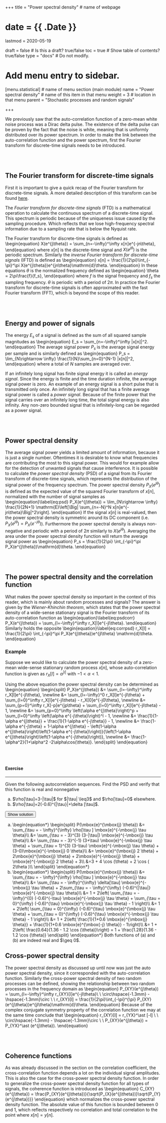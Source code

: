 +++
title = "Power spectral density"         # name of webpage

# date = {{ .Date }}
lastmod = 2020-05-19

draft = false  # Is this a draft? true/false
toc = true  # Show table of contents? true/false
type = "docs"  # Do not modify.

# Add menu entry to sidebar.
[menu.statistical]                       # name of menu section (main module)
  name = "Power spectral density"        # name of this item in that menu
  weight = 3                           # location in that menu
  parent = "Stochastic processes and random signals"

+++


We previously saw that the auto-correlation function of a zero-mean white noise process was a Dirac delta pulse. The existence of the delta pulse can be proven by the fact that the noise is white, meaning that is uniformly distributed over its power spectrum. In order to make the link between the auto-correlation function and the power spectrum, first the Fourier transform for discrete-time signals needs to be introduced.

<br></br>
## The Fourier transform for discrete-time signals
First it is important to give a quick recap of the Fourier transform for discrete-time signals. A more detailed description of this transform can be found <a href="../../discrete/discretesignalprocessing_transforms_ftd_main">here</a>.

The <i>Fourier transform for discrete-time signals</i> (FTD) is a mathematical operation to calculate the continuous spectrum of a discrete-time signal. This spectrum is periodic because of the uniqueness issue caused by the sampling procedure. Which reflects that we lose high-frequency spectral information due to a sampling rate that is below the Nyquist rate.

The Fourier transform for discrete-time signals is defined as
\begin{equation}
    X(e^{j\theta}) = \sum_{n=-\infty}^\infty x[n]e^{-jn\theta},
\end{equation}
where $x[n]$ is the discrete-time signal and $X(e^{j\theta})$ is the periodic spectrum. Similarly the <i>inverse Fourier transform for discrete-time signals</i> (IFTD) is defined as
\begin{equation}
    x[n] = \frac{1}{2\pi}\int_{-\pi}^\pi X(e^{j\theta})e^{jn\theta}\mathrm{d}\theta.
\end{equation}
In these equations $\theta$ is the normalized frequency defined as
\begin{equation}
    \theta = 2\pi\frac{f}{f_s},
\end{equation}
where $f$ is the signal frequency and $f_s$ the sampling frequency. $\theta$ is periodic with a period of $2\pi$. In practice the Fourier transform for discrete-time signals is often approximated with the fast Fourier transform (FFT), which is beyond the scope of this reader.

<br></br>
## Energy and power of signals
The energy $E_s$ of a signal is defined as the sum of all squared sample magnitudes as
\begin{equation}
    E_s = \sum_{n=-\infty}^\infty |x[n]|^2.
\end{equation}
The average signal power $P_s$ is the average signal energy per sample and is similarly defined as
\begin{equation}
    P_s = \lim_{N\rightarrow \infty} \frac{1}{N}\sum_{n=0}^{N-1} |x[n]|^2,
\end{equation}
where a total of $N$ samples are averaged over.

If an infinitely long signal has finite signal energy it is called an <i>energy signal</i>. Since the energy is finite and the time duration infinite, the average signal power is zero. An example of an energy signal is a short pulse that is transmitted only once.
An infinitely long signal that has a finite average signal power is called a <i>power signal</i>. Because of the finite power that the signal carries over an infinitely long time, the total signal energy is also infinity. Any non-zero bounded signal that is infinitely-long can be regarded as a power signal.

<br></br>
## Power spectral density
The average signal power yields a limited amount of information, because it is just a single number. Oftentimes it is desirable to know what frequencies are contributing the most to this signal power. This would for example allow for the detection of unwanted signals that cause interference. It is possible to calculate the <i>power spectral density</i> (PSD) of a signal from its Fourier transform of discrete-time signals, which represents the distribution of the signal power of the frequency spectrum. The power spectral density $P_X(e^{j\theta})$ is defined as the expected value of the squared Fourier transform of $x[n]$, normalized with the number of signal samples as
\begin{equation}\label{eq:psd}
    P_X(e^{j\theta}) = \lim_{N\rightarrow \infty} \frac{1}{2N+1} \mathrm{E}\left[\Big| \sum_{n=-N}^N x[n]e^{-jn\theta}\Big|^2\right].
\end{equation}
If the signal $x[n]$ is real-valued, then the power spectral density is symmetric around its DC component (i.e. $P_X(e^{j\theta}) = P_X(e^{-j\theta})$). Furthermore the power spectral density is always non-negative and periodic with a period of $2\pi$ similarly to $X(e^{j\theta})$. Averaging the area under the power spectral density function will return the average signal power as
\begin{equation}
    P_s = \frac{1}{2\pi} \int_{-\pi}^\pi P_X(e^{j\theta})\mathrm{d}\theta.
\end{equation}

<br></br>
## The power spectral density and the correlation function
What makes the power spectral density so important in the context of this reader, which is mainly about random processes and signals? The answer is given by the <i>Wiener-Khinchin theorem</i>, which states that the power spectral density of a wide-sense stationary signal is the Fourier transform of its auto-correlation function as
\begin{equation}\label{eq:psdcorr}
    P_X(e^{j\theta}) = \sum_{l=-\infty}^\infty r_X[l]e^{-jl\theta}.
\end{equation}
Similarly holds the opposite
\begin{equation}\label{eq:corrpsd}
    r_X[l] = \frac{1}{2\pi} \int_{-\pi}^\pi P_X(e^{j\theta})e^{jl\theta} \mathrm{d}\theta.
\end{equation}

### Example
Suppose we would like to calculate the power spectral density of a zero-mean wide-sense stationary random process $x[n]$, whose auto-correlation function is given as $r_X[l] = \alpha^{|l|}$ with $-1 <\alpha <1$.

Using the above equation the power spectral density can be determined as
\begin{equation}
    \begin{split}
        P_X(e^{j\theta})
        &= \sum_{l=-\infty}^\infty r_X[l]e^{-jl\theta}, \newline
        &= \sum_{l=-\infty}^0 r_X[l]e^{-jl\theta} + \sum_{l=0}^\infty r_X[l]e^{-jl\theta} - r_X[0]e^{-j0\theta}, \newline
        &= \sum_{p=0}^\infty r_X[-p]e^{jp\theta} + \sum_{l=0}^\infty r_X[l]e^{-jl\theta} - 1, \newline
        &= \sum_{p=0}^\infty \left(\alpha e^{j\theta}\right)^p + \sum_{l=0}^\infty \left(\alpha e^{-j\theta}\right)^l - 1, \newline
        &= \frac{1}{1-\alpha e^{j\theta}} + \frac{1}{1-\alpha e^{-j\theta}} - 1, \newline
        &= \frac{1-\alpha e^{-j\theta} + 1-\alpha e^{j\theta} - \left(1-\alpha e^{j\theta}\right)\left(1-\alpha e^{-j\theta}\right)}{\left(1-\alpha e^{j\theta}\right)\left(1-\alpha e^{-j\theta}\right)}, \newline
        &= \frac{1-\alpha^2}{1+\alpha^2 -2\alpha\cos(\theta)}.
    \end{split}
\end{equation}

<br></br>

<div class="example">
<h4> Exercise </h4>
<hr>
Given the following autocorrelation sequences. Find the PSD and verify that this function is real and nonnegative
<ol type="a">
	<li> $\rho[\tau]=3-|\tau|$ for $|\tau| \leq3$ and $\rho[\tau]=0$ elsewhere.</li>
	<li> $\rho[\tau]=2(-0.6)^{|\tau}|+\delta [\tau]$.</li>
</ol>
<button class="collapsible">Show solution</button>
<div class="content">
<ol type="a">
	<li>
  \begin{equation*}
\begin{split}
    P(\mbox{e}^{\mbox{j} \theta}) &= \sum_{\tau = - \infty}^{\infty} \rho[\tau ] \mbox{e}^{-\mbox{j} \tau \theta}\\
    &= \sum_{\tau = - 3}^{3} (3-|\tau|) \mbox{e}^{-\mbox{j} \tau \theta}\\
    &= \sum_{\tau = - 3}^{-1} (3+\tau) \mbox{e}^{-\mbox{j} \tau \theta} + \sum_{\tau = 1}^{3} (3-\tau) \mbox{e}^{-\mbox{j} \tau \theta} + (3-0)\mbox{e}^{-\mbox{j} 0 \theta}\\
    &= \mbox{e}^{\mbox{j} 2 \theta} + 2\mbox{e}^{\mbox{j} \theta} + 2\mbox{e}^{-\mbox{j} \theta} + \mbox{e}^{-\mbox{j} 2 \theta} + 3\\
    &=3 + 4 \cos (\theta) + 2 \cos ( 2\theta )\\
\end{split}
\end{equation*}</li>
	<li>
  \begin{equation*}
\begin{split}
    P(\mbox{e}^{\mbox{j} \theta}) &= \sum_{\tau = - \infty}^{\infty} \rho[\tau ] \mbox{e}^{-\mbox{j} \tau \theta}\\
    &= \sum_{\tau = - \infty}^{\infty} \delta[\tau] \mbox{e}^{-\mbox{j} \tau \theta} + 2\sum_{\tau = - \infty}^{\infty} (-0.6)^{|\tau|} \mbox{e}^{-\mbox{j} \tau \theta}\\
    &= 1 + 2\left( \sum_{\tau = - \infty}^{0} (-0.6)^{-\tau} \mbox{e}^{-\mbox{j} \tau \theta} + \sum_{\tau = 0}^{\infty} (-0.6)^{\tau} \mbox{e}^{-\mbox{j} \tau \theta} - 1 \right)\\
    &= 1 + 2\left( \sum_{\tau = 0}^{\infty} (-0.6)^{\tau} \mbox{e}^{\mbox{j} \tau \theta} + \sum_{\tau = 0}^{\infty} (-0.6)^{\tau} \mbox{e}^{-\mbox{j} \tau \theta} - 1 \right)\\
    &= 1 + 2\left( \frac{1}{1+0.6 \mbox{e}^{\mbox{j} \theta}} + \frac{1}{1+0.6 \mbox{e}^{\mbox{-j} \theta}} - 1\right)\\
    &= 1 + 2\left( \frac{0.64}{1.36 - 1.2 \cos (\theta)}\right) = 1 +  \frac{1.28}{1.36 - 1.2 \cos (\theta)}
\end{split}
\end{equation*}
Both functions of (a) and (b) are indeed real and $\geq 0$.</li>
</ol>
</div>
</div>

## Cross-power spectral density
The power spectral density as discussed up until now was just the auto power spectral density, since it corresponded with the auto-correlation function. Similarly the cross-power spectral density of two random processes can be defined, showing the relationship between two random processes in the frequency domain as
\begin{equation}
    P_{XY}(e^{j\theta}) = \sum_{l=-\infty}^\infty r_{XY}[l]e^{-jl\theta}\ \ \circ\hspace{-1.3mm} - \hspace{-1.3mm}\circ \ \ r_{XY}[l] = \frac{1}{2\pi}\int_{-\pi}^{\pi} P_{XY}(e^{j\theta})e^{jl\theta}\mathrm{d}\theta.
\end{equation}
Because of the complex conjugate symmetry property of the correlation function we may at the same time conclude that
\begin{equation}
    r_{XY}[l] = r_{YX}^\ast [-l] \ \ \circ\hspace{-1.3mm} - \hspace{-1.3mm}\circ \ \  P_{XY}(e^{j\theta}) = P_{YX}^\ast (e^{j\theta}).
\end{equation}

<br></br>
## Coherence functions
As was already discussed in the section on the correlation coefficient, the cross-correlation function depends a lot on the individual signal amplitudes. This is also the case for the cross-power spectral density function. In order to generalize the cross-power spectral density function for all types of signals, the coherence function is introduced as
\begin{equation}
    C_{XY}(e^{j\theta}) = \frac{P_{XY}(e^{j\theta})}{\sqrt{P_{X}(e^{j\theta})}\sqrt{P_{Y}(e^{j\theta})}}
\end{equation}
which normalizes the cross-power spectral density function. The absolute value of this function is bounded between 0 and 1, which reflects respectively no correlation and total correlation to the point where $x[n]=y[n]$.
